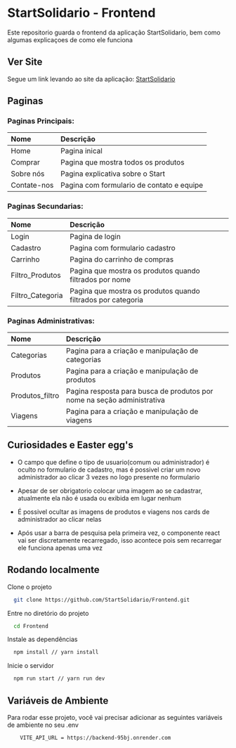
# StartSolidario - Frontend

Este repositorio guarda o frontend da aplicação StartSolidario, bem como algumas explicaçoes de como ele funciona

## Ver Site

Segue um link levando ao site da aplicação: [StartSolidario](https://startsolidario.netlify.app/)

## Paginas

### Paginas Principais:

| Nome          | Descrição     |
| :------------ | :-------------|
| Home          | Pagina inical |
| Comprar       | Pagina que mostra todos os produtos |
| Sobre nós     | Pagina explicativa sobre o Start |
| Contate-nos   | Pagina com formulario de contato e equipe |

### Paginas Secundarias:

| Nome             | Descrição       |
| :--------------- | :-------------- |
| Login            | Pagina de login |
| Cadastro         | Pagina com formulario cadastro |
| Carrinho         | Pagina do carrinho de compras |
| Filtro_Produtos  | Pagina que mostra os produtos quando filtrados por nome |
| Filtro_Categoria | Pagina que mostra os produtos quando filtrados por categoria |

### Paginas Administrativas:

| Nome          | Descrição     |
| :------------ | :-------------|
| Categorias    | Pagina para a criação e manipulação de categorias |
| Produtos      | Pagina para a criação e manipulação de produtos |
| Produtos_filtro      | Pagina resposta para busca de produtos por nome na seção administrativa |
| Viagens       | Pagina para a criação e manipulação de viagens |

## Curiosidades e Easter egg's
- O campo que define o tipo de usuario(comum ou administrador) é oculto no formulario de cadastro, mas é possivel criar um novo administrador ao clicar 3 vezes no logo presente no formulario

- Apesar de ser obrigatorio colocar uma imagem ao se cadastrar, atualmente ela não é usada ou exibida em lugar nenhum

- É possivel ocultar as imagens de produtos e viagens nos cards de administrador ao clicar nelas

- Após usar a barra de pesquisa pela primeira vez, o componente react vai ser discretamente recarregado, isso acontece pois sem recarregar ele funciona apenas uma vez

## Rodando localmente

Clone o projeto

```bash
  git clone https://github.com/StartSolidario/Frontend.git
```

Entre no diretório do projeto

```bash
  cd Frontend
```

Instale as dependências

```bash
  npm install // yarn install
```

Inicie o servidor

```bash
  npm run start // yarn run dev
```

## Variáveis de Ambiente

Para rodar esse projeto, você vai precisar adicionar as seguintes variáveis de ambiente no seu .env

```bash
    VITE_API_URL = https://backend-95bj.onrender.com
```
